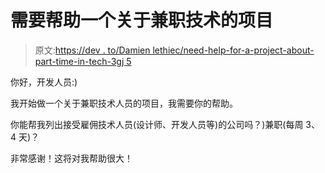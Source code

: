 # 需要帮助一个关于兼职技术的项目

> 原文:[https://dev . to/Damien lethiec/need-help-for-a-project-about-part-time-in-tech-3gj 5](https://dev.to/damienlethiec/need-help-for-a-project-about-part-time-in-tech-3gj5)

你好，开发人员:)

我开始做一个关于兼职技术人员的项目，我需要你的帮助。

你能帮我列出接受雇佣技术人员(设计师、开发人员等)的公司吗？)兼职(每周 3、4 天)？

非常感谢！这将对我帮助很大！